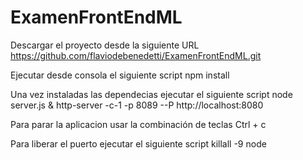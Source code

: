 # ExamenFrontEndML
Descargar el proyecto desde la siguiente URL
https://github.com/flaviodebenedetti/ExamenFrontEndML.git

Ejecutar desde consola el siguiente script
npm install

Una vez instaladas las dependecias ejecutar el siguiente script
node server.js & http-server -c-1 -p 8089 --P http://localhost:8080

Para parar la aplicacion usar la combinación de teclas
Ctrl + c

Para liberar el puerto ejecutar el siguiente script
killall -9 node

